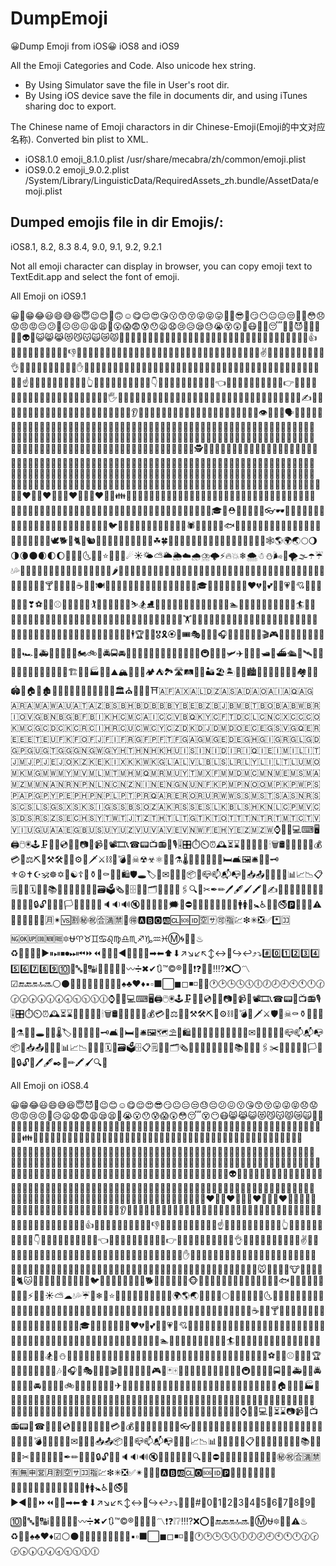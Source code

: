 # DumpEmoji
😀Dump Emoji from iOS😀 iOS8 and iOS9 

All the Emoji Categories and Code. Also unicode hex string.

* By Using Simulator save the file in User's root dir.
* By Using iOS device save the file in documents dir, and using iTunes sharing doc to export.

The Chinese name of Emoji charactors in dir Chinese-Emoji(Emoji的中文对应名称). Converted bin plist to XML.

* iOS8.1.0  emoji_8.1.0.plist  /usr/share/mecabra/zh/common/emoji.plist
* iOS9.0.2  emoji_9.0.2.plist  /System/Library/LinguisticData/RequiredAssets_zh.bundle/AssetData/emoji.plist

## Dumped emojis file in dir Emojis/:
iOS8.1, 8.2, 8.3 8.4, 9.0, 9.1, 9.2, 9.2.1


Not all emoji character can display in browser, you can copy emoji text to TextEdit.app and select the font of emoji.


All Emoji on iOS9.1

😀😬😁😂😃😄😅😆😇😉😊🙂🙃☺😋😌😍😘😗😙😚😜😝😛🤑🤓😎🤗😏😶😐😑😒🙄🤔😳😞😟😠😡😔😕🙁☹😣😖😫😩😤😮😱😨😰😯😦😧😢😥😪😓😭😵😲🤐😷🤒🤕😴💤💩😈👿👹👺💀👻👽🤖😺😸😹😻😼😽🙀😿😾🙌🙌🏻🙌🏼🙌🏽🙌🏾🙌🏿👏👏🏻👏🏼👏🏽👏🏾👏🏿👋👋🏻👋🏼👋🏽👋🏾👋🏿👍👍🏻👍🏼👍🏽👍🏾👍🏿👎👎🏻👎🏼👎🏽👎🏾👎🏿👊👊🏻👊🏼👊🏽👊🏾👊🏿✊✊🏻✊🏼✊🏽✊🏾✊🏿✌✌🏻✌🏼✌🏽✌🏾✌🏿👌👌🏻👌🏼👌🏽👌🏾👌🏿✋✋🏻✋🏼✋🏽✋🏾✋🏿👐👐🏻👐🏼👐🏽👐🏾👐🏿💪💪🏻💪🏼💪🏽💪🏾💪🏿🙏🙏🏻🙏🏼🙏🏽🙏🏾🙏🏿☝☝🏻☝🏼☝🏽☝🏾☝🏿👆👆🏻👆🏼👆🏽👆🏾👆🏿👇👇🏻👇🏼👇🏽👇🏾👇🏿👈👈🏻👈🏼👈🏽👈🏾👈🏿👉👉🏻👉🏼👉🏽👉🏾👉🏿🖕🖕🏻🖕🏼🖕🏽🖕🏾🖕🏿🖐🖐🏻🖐🏼🖐🏽🖐🏾🖐🏿🤘🤘🏻🤘🏼🤘🏽🤘🏾🤘🏿🖖🖖🏻🖖🏼🖖🏽🖖🏾🖖🏿✍✍🏻✍🏼✍🏽✍🏾✍🏿💅💅🏻💅🏼💅🏽💅🏾💅🏿👄👅👂👂🏻👂🏼👂🏽👂🏾👂🏿👃👃🏻👃🏼👃🏽👃🏾👃🏿👁👀👤👥🗣👶👶🏻👶🏼👶🏽👶🏾👶🏿👦👦🏻👦🏼👦🏽👦🏾👦🏿👧👧🏻👧🏼👧🏽👧🏾👧🏿👨👨🏻👨🏼👨🏽👨🏾👨🏿👩👩🏻👩🏼👩🏽👩🏾👩🏿👱👱🏻👱🏼👱🏽👱🏾👱🏿👴👴🏻👴🏼👴🏽👴🏾👴🏿👵👵🏻👵🏼👵🏽👵🏾👵🏿👲👲🏻👲🏼👲🏽👲🏾👲🏿👳👳🏻👳🏼👳🏽👳🏾👳🏿👮👮🏻👮🏼👮🏽👮🏾👮🏿👷👷🏻👷🏼👷🏽👷🏾👷🏿💂💂🏻💂🏼💂🏽💂🏾💂🏿🕵🎅🎅🏻🎅🏼🎅🏽🎅🏾🎅🏿👼👼🏻👼🏼👼🏽👼🏾👼🏿👸👸🏻👸🏼👸🏽👸🏾👸🏿👰👰🏻👰🏼👰🏽👰🏾👰🏿🚶🚶🏻🚶🏼🚶🏽🚶🏾🚶🏿🏃🏃🏻🏃🏼🏃🏽🏃🏾🏃🏿💃💃🏻💃🏼💃🏽💃🏾💃🏿👯👫👬👭🙇🙇🏻🙇🏼🙇🏽🙇🏾🙇🏿💁💁🏻💁🏼💁🏽💁🏾💁🏿🙅🙅🏻🙅🏼🙅🏽🙅🏾🙅🏿🙆🙆🏻🙆🏼🙆🏽🙆🏾🙆🏿🙋🙋🏻🙋🏼🙋🏽🙋🏾🙋🏿🙎🙎🏻🙎🏼🙎🏽🙎🏾🙎🏿🙍🙍🏻🙍🏼🙍🏽🙍🏾🙍🏿💇💇🏻💇🏼💇🏽💇🏾💇🏿💆💆🏻💆🏼💆🏽💆🏾💆🏿💑👩‍❤️‍👩👨‍❤️‍👨💏👩‍❤️‍💋‍👩👨‍❤️‍💋‍👨👪👨‍👩‍👧👨‍👩‍👧‍👦👨‍👩‍👦‍👦👨‍👩‍👧‍👧👩‍👩‍👦👩‍👩‍👧👩‍👩‍👧‍👦👩‍👩‍👦‍👦👩‍👩‍👧‍👧👨‍👨‍👦👨‍👨‍👧👨‍👨‍👧‍👦👨‍👨‍👦‍👦👨‍👨‍👧‍👧👚👕👖👔👗👙👘💄💋👣👠👡👢👞👟👒🎩🎓👑⛑🎒👝👛👜💼👓🕶💍🌂🐶🐱🐭🐹🐰🐻🐼🐨🐯🦁🐮🐷🐽🐸🐙🐵🙈🙉🙊🐒🐔🐧🐦🐤🐣🐥🐺🐗🐴🦄🐝🐛🐌🐞🐜🕷🦂🦀🐍🐢🐠🐟🐡🐬🐳🐋🐊🐆🐅🐃🐂🐄🐪🐫🐘🐐🐏🐑🐎🐖🐀🐁🐓🦃🕊🐕🐩🐈🐇🐿🐾🐉🐲🌵🎄🌲🌳🌴🌱🌿☘🍀🎍🎋🍃🍂🍁🌾🌺🌻🌹🌷🌼🌸💐🍄🌰🎃🐚🕸🌎🌍🌏🌕🌖🌗🌘🌑🌒🌓🌔🌚🌝🌛🌜🌞🌙⭐🌟💫✨☄☀🌤⛅🌥🌦☁🌧⛈🌩⚡🔥💥❄🌨☃⛄🌬💨🌪🌫☂☔💧💦🌊🍏🍎🍐🍊🍋🍌🍉🍇🍓🍈🍒🍑🍍🍅🍆🌶🌽🍠🍯🍞🧀🍗🍖🍤🍳🍔🍟🌭🍕🍝🌮🌯🍜🍲🍥🍣🍱🍛🍙🍚🍘🍢🍡🍧🍨🍦🍰🎂🍮🍬🍭🍫🍿🍩🍪🍺🍻🍷🍸🍹🍾🍶🍵☕🍼🍴🍽🎀🎁🎂🎃🎄🎋🎍🎑🎆🎇🎉🎊🎈💫✨💥🎓👑🎎🎏🎐🎌🏮💍❤💔💌💕💞💓💗💖💘💝💟💜💛💚💙❣⚽🏀🏈⚾🎾🏐🏉🎱⛳🏌🏓🏸🏒🏑🏏🎿⛷🏂⛸🏹🎣🚣🚣🏻🚣🏼🚣🏽🚣🏾🚣🏿🏊🏊🏻🏊🏼🏊🏽🏊🏾🏊🏿🏄🏄🏻🏄🏼🏄🏽🏄🏾🏄🏿🛀🛀🏻🛀🏼🛀🏽🛀🏾🛀🏿⛹⛹🏻⛹🏼⛹🏽⛹🏾⛹🏿🏋🏋🏻🏋🏼🏋🏽🏋🏾🏋🏿🚴🚴🏻🚴🏼🚴🏽🚴🏾🚴🏿🚵🚵🏻🚵🏼🚵🏽🚵🏾🚵🏿🏇🏇🏻🏇🏼🏇🏽🏇🏾🏇🏿🕴🏆🎽🏅🎖🎗🏵🎫🎟🎭🎨🎪🎤🎧🎼🎹🎷🎺🎸🎻🎬🎮👾🎯🎲🎰🎳🚗🚕🚙🚌🚎🏎🚓🚑🚒🚐🚚🚛🚜🏍🚲🚨🚔🚍🚘🚖🚡🚠🚟🚃🚋🚝🚄🚅🚈🚞🚂🚆🚇🚊🚉🚁🛩✈🛫🛬⛵🛥🚤⛴🛳🚀🛰💺⚓🚧⛽🚏🚦🚥🏁🚢🎡🎢🎠🏗🌁🗼🏭⛲🎑⛰🏔🗻🌋🗾🏕⛺🏞🛣🛤🌅🌄🏜🏖🏝🌇🌆🏙🌃🌉🌌🌠🎇🎆🌈🏘🏰🏯🏟🗽🏠🏡🏚🏢🏬🏣🏤🏥🏦🏨🏪🏫🏩💒🏛⛪🕌🕍🕋⛩🇦🇫🇦🇽🇦🇱🇩🇿🇦🇸🇦🇩🇦🇴🇦🇮🇦🇶🇦🇬🇦🇷🇦🇲🇦🇼🇦🇺🇦🇹🇦🇿🇧🇸🇧🇭🇧🇩🇧🇧🇧🇾🇧🇪🇧🇿🇧🇯🇧🇲🇧🇹🇧🇴🇧🇦🇧🇼🇧🇷🇮🇴🇻🇬🇧🇳🇧🇬🇧🇫🇧🇮🇰🇭🇨🇲🇨🇦🇮🇨🇨🇻🇧🇶🇰🇾🇨🇫🇹🇩🇨🇱🇨🇳🇨🇽🇨🇨🇨🇴🇰🇲🇨🇬🇨🇩🇨🇰🇨🇷🇨🇮🇭🇷🇨🇺🇨🇼🇨🇾🇨🇿🇩🇰🇩🇯🇩🇲🇩🇴🇪🇨🇪🇬🇸🇻🇬🇶🇪🇷🇪🇪🇪🇹🇪🇺🇫🇰🇫🇴🇫🇯🇫🇮🇫🇷🇬🇫🇵🇫🇹🇫🇬🇦🇬🇲🇬🇪🇩🇪🇬🇭🇬🇮🇬🇷🇬🇱🇬🇩🇬🇵🇬🇺🇬🇹🇬🇬🇬🇳🇬🇼🇬🇾🇭🇹🇭🇳🇭🇰🇭🇺🇮🇸🇮🇳🇮🇩🇮🇷🇮🇶🇮🇪🇮🇲🇮🇱🇮🇹🇯🇲🇯🇵🇯🇪🇯🇴🇰🇿🇰🇪🇰🇮🇽🇰🇰🇼🇰🇬🇱🇦🇱🇻🇱🇧🇱🇸🇱🇷🇱🇾🇱🇮🇱🇹🇱🇺🇲🇴🇲🇰🇲🇬🇲🇼🇲🇾🇲🇻🇲🇱🇲🇹🇲🇭🇲🇶🇲🇷🇲🇺🇾🇹🇲🇽🇫🇲🇲🇩🇲🇨🇲🇳🇲🇪🇲🇸🇲🇦🇲🇿🇲🇲🇳🇦🇳🇷🇳🇵🇳🇱🇳🇨🇳🇿🇳🇮🇳🇪🇳🇬🇳🇺🇳🇫🇰🇵🇲🇵🇳🇴🇴🇲🇵🇰🇵🇼🇵🇸🇵🇦🇵🇬🇵🇾🇵🇪🇵🇭🇵🇳🇵🇱🇵🇹🇵🇷🇶🇦🇷🇪🇷🇴🇷🇺🇷🇼🇼🇸🇸🇲🇸🇹🇸🇦🇸🇳🇷🇸🇸🇨🇸🇱🇸🇬🇸🇽🇸🇰🇸🇮🇬🇸🇸🇧🇸🇴🇿🇦🇰🇷🇸🇸🇪🇸🇱🇰🇧🇱🇸🇭🇰🇳🇱🇨🇵🇲🇻🇨🇸🇩🇸🇷🇸🇿🇸🇪🇨🇭🇸🇾🇹🇼🇹🇯🇹🇿🇹🇭🇹🇱🇹🇬🇹🇰🇹🇴🇹🇹🇹🇳🇹🇷🇹🇲🇹🇨🇹🇻🇻🇮🇺🇬🇺🇦🇦🇪🇬🇧🇺🇸🇺🇾🇺🇿🇻🇺🇻🇦🇻🇪🇻🇳🇼🇫🇪🇭🇾🇪🇿🇲🇿🇼⌚📱📲💻⌨🖥🖨🖱🖲🕹🗜💽💾💿📀📼📷📸📹🎥📽🎞📞☎📟📺📻📠🎙🎚🎛⏱⏲⏰🕰⏳⌛📡🔋🔌💡🔦🕯🗑🛢💸💵💴💶💷💰💳💎⚖⛏🔨⚒🛠🔧🔩⚙🔪🗡⚔⛓🔫💣🚬☠☢☣⚛🔬🔭⚗🌡💉💊🚿🛁🚽🛌🛏🛋🖼🛎🚪🔑🗝⚜☮✝☪🕉☸✡🕎☯☦📿⚱🏺⚰🔮💈🛍🛡🕳🏷🔖✉📩📨📧📦📮📪📫📬📭📯📥📤📄📃📜📑📊📈📉📋🗒📒📇🗓📅📆📚📖📔📓📕📗📘📙🗃🗳🗞📰🗄📁📂🗂📐📏📎🔗🖇🔍🔎✂✒✏🖊🖋🖌🖍📝✍✍🏻✍🏼✍🏽✍🏾✍🏿🔏🔐🔒🔓📌📍🚩🏳🏴📣📢🔔🔕🔈🔉🔊🔇💤🔅🔆💯💭🗯💬⛔📛🚫🚷🚯🚳🚱📵🔞🚹🚺🚻🚼♿🚰🚮🚭🅿🚾🏧🚸⚠📴📳🈶🈚🈸🈺🈷✴🆚🈹㊙㊗🈴🈵🈲💮🉐🅰🅱🅾🆎🆑🆘🆔🈳🈂🉑🈯💹❇✳❎✅*️⃣🈁🆖🆗🆙🆒🆕🆓🔯⛎♈♉♊♋♌♍♎♏♐♑♒♓Ⓜ🌀🔰🔱♨♻💢💠➰➿▶⏸⏯⏹⏺⏭⏮⏩⏪🔀🔁🔂◀🔼🔽⏫⏬➡⬅⬆⬇↗↘↙↖↕↔🔄↪↩⤴⤵#️⃣0️⃣1️⃣2️⃣3️⃣4️⃣5️⃣6️⃣7️⃣8️⃣9️⃣🔟🔢🔤🔡🔠ℹ📶🎦🔣➕➖〰➗✖✔🔃™©®💱💲❗❓❕❔‼⁉❌⭕〽☑🔚🔙🔛🔝🔜⚪⚫🔘🔴🔵🔸🔹🔶🔷🔺🔻♠♣♥♦▪▫⬛⬜◼◻◾◽🔲🔳🕐🕑🕒🕓🕔🕕🕖🕗🕘🕙🕚🕛🕜🕝🕞🕟🕠🕡🕢🕣🕤🕥🕦🕧⌚📱📲💻⌨🖥🖨🖱🖲🕹🗜💽💾💿📀📼📷📸📹🎥📽🎞📞☎📟📠📺📻🎙🎚🎛⏱⏲⏰🕰⏳⌛📡🔋🔌💡🔦🕯🗑🛢💸💵💴💶💷💰💳💎⚖🔧🔨⚒🛠⛏🔩⚙⛓🔫💣🔪🗡⚔🛡🚬☠⚰⚱🏺🔮📿💈⚗🔭🔬🕳💊💉🌡🏷🔖🚽🚿🛁🔑🗝🛋🛌🛏🚪🛎🖼🗺⛱🗿🛍🎈🎏🎀🎁🎊🎉🎎🎐🎌🏮✉📩📨📧💌📮📪📫📬📭📦📯📥📤📜📃📑📊📈📉📄📅📆🗓📇🗃🗳🗄📋🗒📁📂🗂🗞📰📓📕📗📘📙📔📒📚📖🔗📎🖇✂📐📏📌📍🚩🏳🏴🔐🔒🔓🔏🖊🖋✒📝✏🖍🖌🔍🔎




All Emoji on iOS8.4

😀😁😂😃😄😅😆😇😈👿😉😊☺😋😌😍😎😏😐😑😒😓😔😕😖😗😘😙😚😛😜😝😞😟😠😡😢😣😤😥😦😧😨😩😪😫😬😭😮😯😰😱😲😳😴😵😶😷😸😹😺😻😼😽😾😿🙀👣👤👥👶👶🏻👶🏼👶🏽👶🏾👶🏿👦👦🏻👦🏼👦🏽👦🏾👦🏿👧👧🏻👧🏼👧🏽👧🏾👧🏿👨👨🏻👨🏼👨🏽👨🏾👨🏿👩👩🏻👩🏼👩🏽👩🏾👩🏿👪👨‍👩‍👧👨‍👩‍👧‍👦👨‍👩‍👦‍👦👨‍👩‍👧‍👧👩‍👩‍👦👩‍👩‍👧👩‍👩‍👧‍👦👩‍👩‍👦‍👦👩‍👩‍👧‍👧👨‍👨‍👦👨‍👨‍👧👨‍👨‍👧‍👦👨‍👨‍👦‍👦👨‍👨‍👧‍👧👫👬👭👯👰👰🏻👰🏼👰🏽👰🏾👰🏿👱👱🏻👱🏼👱🏽👱🏾👱🏿👲👲🏻👲🏼👲🏽👲🏾👲🏿👳👳🏻👳🏼👳🏽👳🏾👳🏿👴👴🏻👴🏼👴🏽👴🏾👴🏿👵👵🏻👵🏼👵🏽👵🏾👵🏿👮👮🏻👮🏼👮🏽👮🏾👮🏿👷👷🏻👷🏼👷🏽👷🏾👷🏿👸👸🏻👸🏼👸🏽👸🏾👸🏿💂💂🏻💂🏼💂🏽💂🏾💂🏿👼👼🏻👼🏼👼🏽👼🏾👼🏿🎅🎅🏻🎅🏼🎅🏽🎅🏾🎅🏿👻👹👺💩💀👽👾🙇🙇🏻🙇🏼🙇🏽🙇🏾🙇🏿💁💁🏻💁🏼💁🏽💁🏾💁🏿🙅🙅🏻🙅🏼🙅🏽🙅🏾🙅🏿🙆🙆🏻🙆🏼🙆🏽🙆🏾🙆🏿🙋🙋🏻🙋🏼🙋🏽🙋🏾🙋🏿🙎🙎🏻🙎🏼🙎🏽🙎🏾🙎🏿🙍🙍🏻🙍🏼🙍🏽🙍🏾🙍🏿💆💆🏻💆🏼💆🏽💆🏾💆🏿💇💇🏻💇🏼💇🏽💇🏾💇🏿💑👩‍❤️‍👩👨‍❤️‍👨💏👩‍❤️‍💋‍👩👨‍❤️‍💋‍👨🙌🙌🏻🙌🏼🙌🏽🙌🏾🙌🏿👏👏🏻👏🏼👏🏽👏🏾👏🏿👂👂🏻👂🏼👂🏽👂🏾👂🏿👀👃👃🏻👃🏼👃🏽👃🏾👃🏿👄💋👅💅💅🏻💅🏼💅🏽💅🏾💅🏿👋👋🏻👋🏼👋🏽👋🏾👋🏿👍👍🏻👍🏼👍🏽👍🏾👍🏿👎👎🏻👎🏼👎🏽👎🏾👎🏿☝☝🏻☝🏼☝🏽☝🏾☝🏿👆👆🏻👆🏼👆🏽👆🏾👆🏿👇👇🏻👇🏼👇🏽👇🏾👇🏿👈👈🏻👈🏼👈🏽👈🏾👈🏿👉👉🏻👉🏼👉🏽👉🏾👉🏿👌👌🏻👌🏼👌🏽👌🏾👌🏿✌✌🏻✌🏼✌🏽✌🏾✌🏿👊👊🏻👊🏼👊🏽👊🏾👊🏿✊✊🏻✊🏼✊🏽✊🏾✊🏿✋✋🏻✋🏼✋🏽✋🏾✋🏿💪💪🏻💪🏼💪🏽💪🏾💪🏿👐👐🏻👐🏼👐🏽👐🏾👐🏿🙏🙏🏻🙏🏼🙏🏽🙏🏾🙏🏿🌱🌲🌳🌴🌵🌷🌸🌹🌺🌻🌼💐🌾🌿🍀🍁🍂🍃🍄🌰🐀🐁🐭🐹🐂🐃🐄🐮🐅🐆🐯🐇🐰🐈🐱🐎🐴🐏🐑🐐🐓🐔🐤🐣🐥🐦🐧🐘🐪🐫🐗🐖🐷🐽🐕🐩🐶🐺🐻🐨🐼🐵🙈🙉🙊🐒🐉🐲🐊🐍🐢🐸🐋🐳🐬🐙🐟🐠🐡🐚🐌🐛🐜🐝🐞🐾⚡🔥🌙☀⛅☁💧💦☔💨❄🌟⭐🌠🌄🌅🌈🌊🌋🌌🗻🗾🌐🌍🌎🌏🌑🌒🌓🌔🌕🌖🌗🌘🌚🌝🌛🌜🌞🍅🍆🌽🍠🍇🍈🍉🍊🍋🍌🍍🍎🍏🍐🍑🍒🍓🍔🍕🍖🍗🍘🍙🍚🍛🍜🍝🍞🍟🍡🍢🍣🍤🍥🍦🍧🍨🍩🍪🍫🍬🍭🍮🍯🍰🍱🍲🍳🍴🍵☕🍶🍷🍸🍹🍺🍻🍼🎀🎁🎂🎃🎄🎋🎍🎑🎆🎇🎉🎊🎈💫✨💥🎓👑🎎🎏🎐🎌🏮💍❤💔💌💕💞💓💗💖💘💝💟💜💛💚💙🏃🏃🏻🏃🏼🏃🏽🏃🏾🏃🏿🚶🚶🏻🚶🏼🚶🏽🚶🏾🚶🏿💃💃🏻💃🏼💃🏽💃🏾💃🏿🚣🚣🏻🚣🏼🚣🏽🚣🏾🚣🏿🏊🏊🏻🏊🏼🏊🏽🏊🏾🏊🏿🏄🏄🏻🏄🏼🏄🏽🏄🏾🏄🏿🛀🛀🏻🛀🏼🛀🏽🛀🏾🛀🏿🏂🎿⛄🚴🚴🏻🚴🏼🚴🏽🚴🏾🚴🏿🚵🚵🏻🚵🏼🚵🏽🚵🏾🚵🏿🏇🏇🏻🏇🏼🏇🏽🏇🏾🏇🏿⛺🎣⚽🏀🏈⚾🎾🏉⛳🏆🎽🏁🎹🎸🎻🎷🎺🎵🎶🎼🎧🎤🎭🎫🎩🎪🎬🎨🎯🎱🎳🎰🎲🎮🎴🃏🀄🎠🎡🎢🚃🚞🚂🚋🚝🚄🚅🚆🚇🚈🚉🚊🚌🚍🚎🚐🚑🚒🚓🚔🚨🚕🚖🚗🚘🚙🚚🚛🚜🚲🚏⛽🚧🚦🚥🚀🚁✈💺⚓🚢🚤⛵🚡🚠🚟🛂🛃🛄🛅💴💶💷💵🗽🗿🌁🗼⛲🏰🏯🌇🌆🌃🌉🏠🏡🏢🏬🏭🏣🏤🏥🏦🏨🏩💒⛪🏪🏫🇦🇺🇦🇹🇧🇪🇧🇷🇨🇦🇨🇱🇨🇳🇨🇴🇩🇰🇫🇮🇫🇷🇩🇪🇭🇰🇮🇳🇮🇩🇮🇪🇮🇱🇮🇹🇯🇵🇰🇷🇲🇴🇲🇾🇲🇽🇳🇱🇳🇿🇳🇴🇵🇭🇵🇱🇵🇹🇵🇷🇷🇺🇸🇦🇸🇬🇿🇦🇪🇸🇸🇪🇨🇭🇹🇷🇬🇧🇺🇸🇦🇪🇻🇳⌚📱📲💻⏰⏳⌛📷📹🎥📺📻📟📞☎📠💽💾💿📀📼🔋🔌💡🔦📡💳💸💰💎🌂👝👛👜💼🎒💄👓👒👡👠👢👞👟👙👗👘👚👕👔👖🚪🚿🛁🚽💈💉💊🔬🔭🔮🔧🔪🔩🔨💣🚬🔫🔖📰🔑✉📩📨📧📥📤📦📯📮📪📫📬📭📄📃📑📈📉📊📅📆🔅🔆📜📋📖📓📔📒📕📗📘📙📚📇🔗📎📌✂📐📍📏🚩📁📂✒✏📝🔏🔐🔒🔓📣📢🔈🔉🔊🔇💤🔔🔕💭💬🚸🔍🔎🚫⛔📛🚷🚯🚳🚱📵🔞🉑🉐💮㊙㊗🈴🈵🈲🈶🈚🈸🈺🈷🈹🈳🈂🈁🈯💹❇✳❎✅✴📳📴🆚🅰🅱🆎🆑🅾🆘🆔🅿🚾🆒🆓🆕🆖🆗🆙🏧♈♉♊♋♌♍♎♏♐♑♒♓🚻🚹🚺🚼♿🚰🚭🚮▶◀🔼🔽⏩⏪⏫⏬➡⬅⬆⬇↗↘↙↖↕↔🔄↪↩⤴⤵🔀🔁🔂#⃣0⃣1⃣2⃣3⃣4⃣5⃣6⃣7⃣8⃣9⃣🔟🔢🔤🔡🔠ℹ📶🎦🔣➕➖〰➗✖✔🔃™©®💱💲➰➿〽❗❓❕❔‼⁉❌⭕💯🔚🔙🔛🔝🔜🌀Ⓜ⛎🔯🔰🔱⚠♨♻💢💠♠♣♥♦☑⚪⚫🔘🔴🔵🔺🔻🔸🔹🔶🔷▪▫⬛⬜◼◻◾◽🔲🔳🕐🕑🕒🕓🕔🕕🕖🕗🕘🕙🕚🕛🕜🕝🕞🕟🕠🕡🕢🕣🕤🕥🕦🕧
